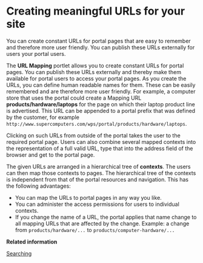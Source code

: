 # Creating meaningful URLs for your site

You can create constant URLs for portal pages that are easy to remember and therefore more user friendly. You can publish these URLs externally for users your portal users.

The **URL Mapping** portlet allows you to create constant URLs for portal pages. You can publish these URLs externally and thereby make them available for portal users to access your portal pages. As you create the URLs, you can define human readable names for them. These can be easily remembered and are therefore more user friendly. For example, a computer store that uses the portal could create a Mapping URL **products/hardware/laptops** for the page on which their laptop product line is advertised. This URL can be appended to a portal prefix that was defined by the customer, for example `http://www.supercomputers.com/wps/portal/products/hardware/laptops`.

Clicking on such URLs from outside of the portal takes the user to the required portal page. Users can also combine several mapped contexts into the representation of a full valid URL, type that into the address field of the browser and get to the portal page.

The given URLs are arranged in a hierarchical tree of **contexts**. The users can then map those contexts to pages. The hierarchical tree of the contexts is independent from that of the portal resources and navigation. This has the following advantages:

-   You can map the URLs to portal pages in any way you like.
-   You can administer the access permissions for users to individual contexts.
-   If you change the name of a URL, the portal applies that name change to all mapping URLs that are affected by the change. Example: a change from `products/hardware/...` to `products/computer-hardware/...`

**Related information**  


[Searching](../panel_help/h_search_admin_portlets.md)

